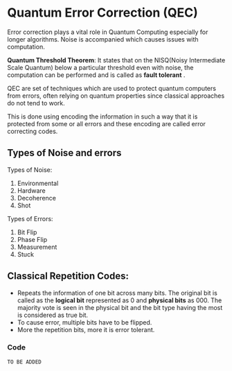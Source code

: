 # Quantum Error Correction (QEC)
Error correction plays a vital role in Quantum Computing especially for longer algorithms. Noise is accompanied which causes issues with computation.

**Quantum Threshold Theorem**: It states that on the NISQ(Noisy Intermediate Scale Quantum) below a particular threshold even with noise, the computation can be performed and is called as **fault tolerant** .

QEC are set of techniques which are used to protect quantum computers from errors, often relying on quantum properties since classical approaches do not tend to work. 

This is done using encoding the information in such a way that it is protected from some or all errors and these encoding are called error correcting codes.

## Types of Noise and errors
Types of Noise:
1. Environmental
2. Hardware
3. Decoherence
4. Shot

Types of Errors:
1. Bit Flip
2. Phase Flip
3. Measurement 
4. Stuck

## Classical Repetition Codes:
   - Repeats the information of one bit across many bits. The original bit is called as the **logical bit** represented as $\text{\={0}}$ and **physical bits** as $000$. The majority vote is seen in the physical bit and the bit type having the most is considered as true bit. 
   - To cause error, multiple bits have to be flipped.
   - More the repetition bits, more it is error tolerant.  

### Code

```python
TO BE ADDED
```